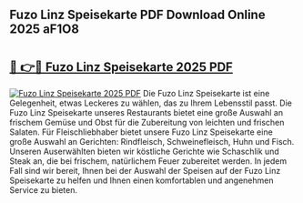 ## Fuzo Linz Speisekarte PDF Download Online 2025 aF1O8

# <h2><a href="http://gc8g7u.nevu.top/?p=Fuzo+Linz+Speisekarte">🔗 👉🔴 Fuzo Linz Speisekarte 2025 PDF</a></h2>

[![Fuzo Linz Speisekarte 2025 PDF](https://i.imgur.com/dBaPXMq.png)](http://gc8g7u.nevu.top/?p=Fuzo+Linz+Speisekarte)
Die Fuzo Linz Speisekarte ist eine Gelegenheit, etwas Leckeres zu wählen, das zu Ihrem Lebensstil passt. Die Fuzo Linz Speisekarte unseres Restaurants bietet eine große Auswahl an frischem Gemüse und Obst für die Zubereitung von leichten und frischen Salaten. Für Fleischliebhaber bietet unsere Fuzo Linz Speisekarte eine große Auswahl an Gerichten: Rindfleisch, Schweinefleisch, Huhn und Fisch. Unseren Auserwählten bieten wir köstliche Gerichte wie Schaschlik und Steak an, die bei frischem, natürlichem Feuer zubereitet werden. In jedem Fall sind wir bereit, Ihnen bei der Auswahl der Speisen auf der Fuzo Linz Speisekarte zu helfen und Ihnen einen komfortablen und angenehmen Service zu bieten.
